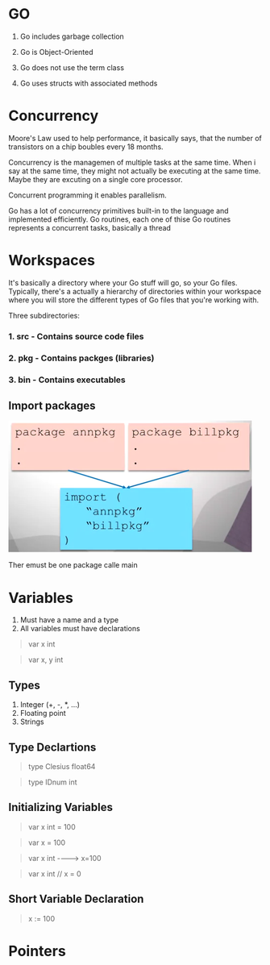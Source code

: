 # GO

1. Go includes garbage collection

2. Go is Object-Oriented

3. Go does not use the term class

4. Go uses structs with associated methods


# Concurrency

Moore's Law used to help performance, it basically says, that the number of transistors on a chip boubles every 18 months.

Concurrency is the managemen of multiple tasks at the same time. When i say at the same time, they might not actually be executing at the same time. Maybe they are excuting on a single core processor.

Concurrent programming it enables parallelism.

Go has a lot of concurrency primitives built-in to the language and implemented efficiently. Go routines, each one of thise Go routines represents a concurrent tasks, basically a thread

# Workspaces

It's basically a directory where your Go stuff will go, so your Go files. Typically, there's a actually a hierarchy of directories within
your workspace where you will store the different types of Go files that you're working with.

Three subdirectories: 

### 1. src - Contains source code files
### 2. pkg - Contains packges (libraries)
### 3. bin - Contains executables


## Import packages

![iamge](https://github.com/camilonfs1/GO_Practice/blob/main/src/Screenshot%20from%202021-10-09%2012-21-07.png)

Ther emust be one package calle main

# Variables

1. Must have a name and a type
2. All variables must have declarations

> var x int

> var x, y int

## Types

1. Integer (+, -, *, ...)
2. Floating point
3. Strings 

## Type Declartions

>type Clesius float64

>type IDnum int

## Initializing Variables

> var x int = 100

> var x = 100

> var x int ----> x=100

> var x int // x = 0 

## Short Variable Declaration

> x := 100

# Pointers